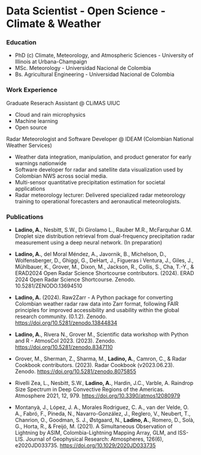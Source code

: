 # Data Scientist - Open Science - Climate & Weather

### Education

- PhD (c) Climate, Meteorology, and Atmospheric Sciences  - 
University of Illinois at Urbana-Champaign
- MSc. Meteorology - Universidad Nacional de Colombia
- Bs. Agricultural Engineering - Universidad Nacional de Colombia


### Work Experience

Graduate Reserach Assistant @ CLiMAS UIUC
  - Cloud and rain microphysics
  - Machine learning
  - Open source

Radar Meteorologist and Software Developer @ IDEAM (Colombian National Weather Services)
 - Weather data integration, manipulation, and product generator for early warnings nationwide 
 - Software developer for radar and satellite data visualization used by Colombian NWS across social media.
 - Multi-sensor quantitative precipitation estimation for societal applications 
 - Radar meteorology lecturer: Delivered specialized radar meteorology training to operational forecasters and aeronautical meteorologists. 

### Publications

 - **Ladino, A.**, Nesbitt, S.W., Di Girolamo L., Rauber M.R., McFarquhar G.M. Droplet size distribution retrieval from dual-frequency precipitation radar measurement using a deep neural network. (In preparation) 

 

 - **Ladino, A.**, del Moral Méndez, A., Javornik, B., Michelson, D., Wolfensberger, D., Ghiggi, G., DeHart, J., Figueras i Ventura, J., Giles, J., Mühlbauer, K., Grover, M., Dixon, M., Jackson, R., Collis, S., Cha, T.-Y., & ERAD2024 Open Radar Science Shortcourse contributors. (2024). ERAD 2024 Open Radar Science Shortcourse. Zenodo. 10.5281/ZENODO.13694510 

 

 - **Ladino, A.** (2024). Raw2Zarr - A Python package for converting Colombian weather radar raw data into Zarr format, following FAIR principles for improved accessibility and usability within the global research community. (0.1.2). Zenodo. https://doi.org/10.5281/zenodo.13844834  

 

 - **Ladino, A.**, Rivera N., Grover M., Scientific data workshop with Python and R - AtmosCol 2023. (2023). Zenodo. https://doi.org/10.5281/zenodo.8347110 

 

 - Grover, M., Sherman, Z., Sharma, M., **Ladino, A.**, Camron, C., & Radar Cookbook contributors. (2023). Radar Cookbook (v2023.06.23). Zenodo. https://doi.org/10.5281/zenodo.8075855 

 

 - Rivelli Zea, L., Nesbitt, S.W., **Ladino, A.**, Hardin, J.C., Varble, A. Raindrop Size Spectrum in Deep Convective Regions of the Americas. Atmosphere 2021, 12, 979. https://doi.org/10.3390/atmos12080979 

 

 - Montanyà, J., López, J. A., Morales Rodriguez, C. A., van der Velde, O. A., Fabró, F., Pineda, N., Navarro-González, J., Reglero, V., Neubert, T., Chanrion, O., Goodman, S. J., Østgaard, N., **Ladino, A.**, Romero, D., Solà, G., Horta, R., & Freijó, M. (2021). A Simultaneous Observation of Lightning by ASIM, Colombia-Lightning Mapping Array, GLM, and ISS-LIS. Journal of Geophysical Research: Atmospheres, 126(6), e2020JD033735. https://doi.org/10.1029/2020JD033735 

 



